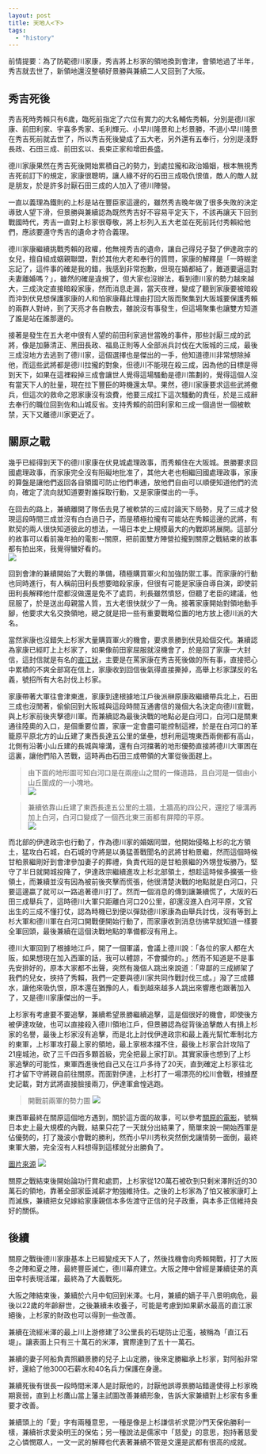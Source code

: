 ```yaml
---
layout: post
title: 天地人<下>
tags: 
  - "history" 
---
```

前情提要：為了防範德川家康，秀吉將上杉家的領地換到會津，會領地過了半年，秀吉就去世了，新領地還沒整頓好景勝與兼續二人又回到了大阪。

## 秀吉死後
秀吉死時秀賴只有6歲，臨死前指定了六位有實力的大名輔佐秀賴，分別是德川家康、前田利家、宇喜多秀家、毛利輝元、小早川隆景和上杉景勝，不過小早川隆景在秀吉死前就去世了，所以秀吉死後變成了五大老，另外還有五奉行，分別是淺野長政、石田三成、前田玄以、長束正家和增田長盛。  

德川家康果然在秀吉死後開始累積自己的勢力，到處拉攏和政治婚姻，根本無視秀吉死前訂下的規定，家康很聰明，讓人緣不好的石田三成吸仇恨值，敵人的敵人就是朋友，於是許多討厭石田三成的人加入了德川陣營。  

一直以義理為鐵則的上杉是站在豐臣家這邊的，雖然秀吉晚年做了很多失敗的決定導致人望下滑，但景勝與兼續認為既然秀吉好不容易平定天下，不該再讓天下回到戰國時代，秀吉一直對上杉家很尊敬，將上杉列入五大老並在死前託付秀賴給他們，應該要遵守秀吉的遺命才符合義理。  

德川家康繼續挑戰秀賴的政權，他無視秀吉的遺命，讓自己得兒子娶了伊達政宗的女兒，擅自組成姻親聯盟，對於其他大老和奉行的質問，家康的解釋是「一時糊塗忘記了，這件事的確是我的錯，我感到非常抱歉，但現在婚都結了，難道要逼這對夫妻離婚嗎？」，雖然的確是違規了，但大家也沒辦法，看到德川家的勢力越來越大，三成決定直接暗殺家康，然而消息走漏，當天夜裡，變成了聽到家康要被暗殺而沖到伏見想保護家康的人和怕家康藉此理由打回大阪而聚集到大阪城要保護秀賴的兩群人對峙，到了天亮才各自散去，雖說沒有事發生，但這場聚集也讓雙方知道了誰是站在誰那邊的。  

接著是發生在五大老中很有人望的前田利家過世當晚的事件，那些討厭三成的武將，像是加藤清正、黑田長政、福島正則等人全部派兵討伐在大阪城的三成，最後三成沒地方去逃到了德川家，這個選擇也是傑出的一手，他知道德川非常想除掉他，而這些武將都是德川拉攏的對象，但德川不能現在殺三成，因為他的目標是得到天下，如果在這裡殺掉三成會讓世人覺得這場騷動是德川策劃的，覺得這個人沒有當天下人的肚量，現在拉下豐臣的時機還太早。果然，德川家康要求這些武將撤兵，但這次的救命之恩家康沒有浪費，他要三成扛下這次騷動的責任，於是三成辭去奉行的職位回到佐和山城反省。支持秀賴的前田利家和三成一個過世一個被軟禁，天下又離德川家更近了。  

## 關原之戰
幾乎已經得到天下的德川家康在伏見城處理政事，而秀賴住在大阪城。景勝要求回國處理政事，而家康完全沒有阻礙地批准了，其他大老也相繼回國處理政事，家康的算盤是讓他們返回各自領國可防止他們串通，放他們自由可以順便知道他們的流向，確定了流向就知道要對誰採取行動，又是家康傑出的一手。 

在回去的路上，兼續離開了隊伍去見了被軟禁的三成討論天下局勢，見了三成才發現這段時間三成並沒有白白過日子，而是積極拉攏有可能站在秀賴這邊的武將，有默契的兩人很快知道彼此的想法，一場日本史上規模最大的內戰即將展開。這部分的故事可以看前幾年拍的電影--關原，把前面雙方陣營拉攏到關原之戰結束的故事都有拍出來，我覺得蠻好看的。  
![](https://i.imgur.com/IvQfqmC.jpg)

回到會津的兼續開始了大戰的準備，積極購買軍火和加強防禦工事。而家康的行動也同時進行，有人稱前田利長想要暗殺家康，但很有可能是家康自導自演，即使前田利長解釋他什麼都沒做還是免不了處罰，利長雖然憤怒，但聽了老臣的建議，他屈服了，於是送出母親當人質，五大老很快就少了一角。接著家康開始對領地動手腳，他要求大名交換領地，總之就是把一些有重要戰略位置的地方放上德川派的大名。  

當然家康也沒錯失上杉家大量購買軍火的機會，要求景勝到伏見給個交代。兼續認為家康已經盯上上杉家了，如果像前田家屈服就沒機會了，於是回了家康一大封信，這封信就是有名的[直江狀](http://sengokujapan.blogspot.com/2019/01/blog-post_23.html)，主要是在罵家康在秀吉死後做的所有事，直接把心中累積的不爽全部寫在信上，家康收到回信後氣得直接撕掉，高舉上杉家謀反的名義，號招所有大名討伐上杉家。

家康帶著大軍往會津東進，家康到達根據地江戶後派榊原康政繼續帶兵北上，石田三成也沒閒著，偷偷回到大阪城與這段時間互通書信的幾個大名決定向德川宣戰，與上杉家前後夾擊德川軍。而兼續認為最後決戰的地點必是白河口，白河口是關東通往陸奧的入口，是個重要位置，家康一定會盡可能控制這裡，於是在白河口的革籠原平原北方的山丘建了東西長達五公里的堡壘，想利用這塊東西兩側都有高山，北側有沿著小山丘建的長城與壕溝，還有白河擋著的地形優勢直接將德川大軍困在這裏，讓他們陷入苦戰，這時再由石田三成帶領的大軍從後面趕上。  

> 由下面的地形圖可知白河口是在兩座山之間的一條道路，且白河是一個由小山丘圍成的一小塊地。  
![](https://i.imgur.com/705gXvB.jpg)  

> 兼續依靠山丘建了東西長達五公里的土牆，土牆高約四公尺，還挖了壕溝再加上白河，白河口變成了一個西北東三面都有屏障的平原。  
![](https://i.imgur.com/wmxZwbc.png)  

而北部的伊達政宗也行動了，作為德川家的婚姻同盟，他開始侵略上杉的北方領土，猛攻白石城，白石城的守將是以勇猛善戰聞名的武將甘粕景繼，然而這個時候甘粕景繼剛好到會津參加妻子的葬禮，負責代班的是甘粕景繼的外甥登坂勝乃，堅守了半日就開城投降了，伊達政宗繼續進攻上杉北部領土，想趁這時候多擴張一些領土，而兼續並沒有因為被前後夾擊而慌張，他很清楚決戰的地點就是白河口，只要這邊贏了就可以一路追著德川打了。然而一個消息的傳到讓兼續慌了，大阪的石田三成舉兵了，這時德川大軍只距離白河口20公里，卻還沒進入白河平原，文官出生的三成不懂打仗，認為時機已到便以彈劾德川家康為由舉兵討伐，沒有等到上杉大軍和德川軍在白河口開戰便開始行動了，而家康收到消息彷彿早就知道一樣要全軍回頭，最後兼續在這個決戰地點的準備都沒有用上。  

德川大軍回到了根據地江戶，開了一個軍議，會議上德川說：「各位的家人都在大阪，如果想現在加入西軍的話，我可以體諒，不會攔你的。」然而不知道是不是事先安排好的，原本大家都不出聲，突然有幾個人跳出來說道：「卑鄙的三成綁架了我們的兒女，挾持了秀賴，我們一定要與德川家共同作戰討伐三成。」潑了三成髒水，讓他來吸仇恨，原本還在猶豫的人，看到越來越多人跳出來響應也跟著加入了，又是德川家康傑出的一手。  

上杉家有考慮要不要追擊，兼續希望景勝繼續追擊，這是個很好的機會，即使後方被伊達攻破，也可以直接殺入德川領地江戶，但景勝認為從背後追擊敵人有損上杉家的名譽，最後上杉家沒有追擊，而是北上討伐伊達政宗和最上義光幫忙牽制北方的東軍，上杉軍攻打最上家的領地，最上家根本擋不住，最後上杉家合計攻陷了21座城池，砍了三千四百多顆首級，完全把最上家打趴。其實家康也想到了上杉家追擊的可能性，東軍西進後他自己又在江戶多待了20天，直到確定上杉家往北打才留下守將親自前往關原。而面對伊達，上杉打了一場漂亮的松川會戰，根據歷史記載，對方武將直接臉接兩刀，伊達軍倉惶逃跑。  
> 開戰前兩軍的勢力圖
> ![](https://i.imgur.com/FoZec5z.jpg)

東西軍最終在關原這個地方遇到，關於這方面的故事，可以參考[關原的電影](https://zh.wikipedia.org/wiki/%E9%97%9C%E5%8E%9F%E4%B9%8B%E6%88%B0_(%E9%9B%BB%E5%BD%B1))，號稱日本史上最大規模的內戰，結果只花了一天就分出結果了，簡單來說一開始西軍是佔優勢的，打了幾波小會戰的勝利，然而小早川秀秋突然倒戈讓情勢一面倒，最終東軍大勝，完全沒有人料想得到這樣就分出勝負了。

[圖片來源](http://blog.udn.com/KuenLong1213/3800676)
![](https://i.imgur.com/dwWXp83.jpg)

關原之戰結束後開始論功行賞和處罰，上杉家從120萬石被砍到只剩米澤附近的30萬石的領地，靠著全部家臣減薪才勉強維持住。之後的上杉家為了怕又被家康盯上而滅族，兼續把女兒嫁給家康親信本多佐渡守正信的兒子政重，與本多正信維持良好的關係。
  
## 後續
關原之戰後德川家康基本上已經變成天下人了，然後找機會向秀賴開戰，打了大阪冬之陣和夏之陣，最終豐臣滅亡，德川幕府建立。大阪之陣中曾經是兼續徒弟的真田幸村表現活躍，最終為了大義戰死。  

大阪之陣結束後，兼續於六月中旬回到米澤。七月，兼續的嫡子平八景明病危，最後以22歲的年齡辭世，之後兼續未收養子，可能是考慮到如果薪水最高的直江家絕後，上杉家的財政也可以得到一些改善。  

兼續在流經米澤的最上川上游修建了3公里長的石堤防止氾濫，被稱為「直江石堤」。讓表面上只有三十萬石的米澤，實際達到了五十一萬石。  

兼續的妻子阿船負責照顧景勝的兒子上山定勝，後來定勝繼承上杉家，對阿船非常好，還給了他3000石薪水和40名兵力保護在身邊。  

兼續死後有很長一段時間米澤人是討厭他的，討厭他誤導景勝站錯邊使得上杉家晚期衰弱，直到上杉鷹山當上藩主試圖改善兼續形象，告訴大家兼續對上杉家有多重要才改善。  

兼續頭上的「愛」字有兩種意思，一種是像是上杉謙信祈求毘沙門天保佑勝利一樣，兼續祈求愛染明王的保佑；另一種說法是儒家中「慈愛」的意思，抱持著慈愛之心憐憫眾人，一文一武的解釋也代表著兼續不管是文還是武都有很高的成就。  




